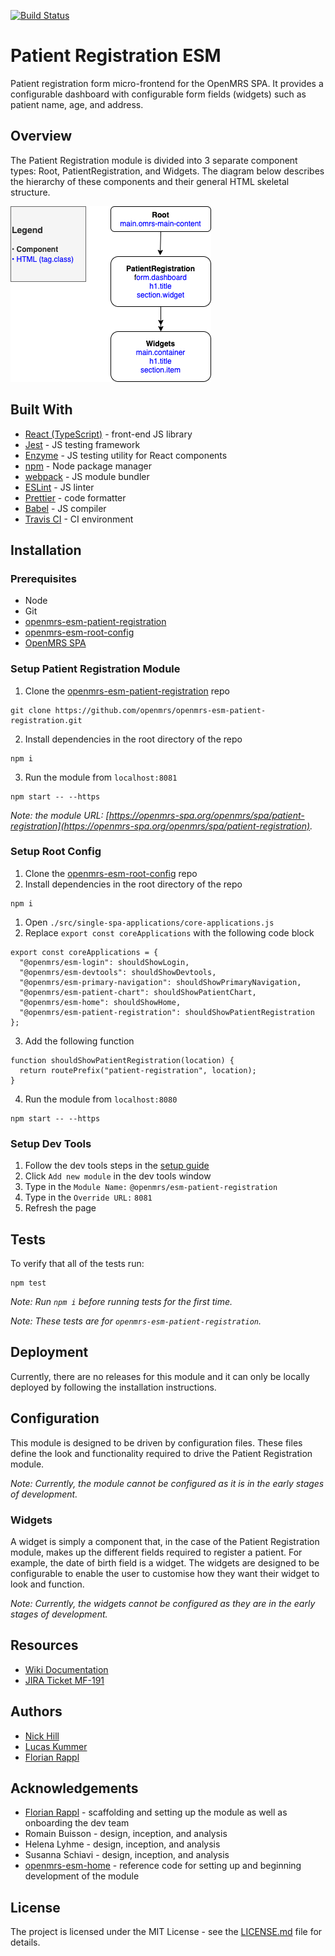 [![Build Status](https://travis-ci.org/openmrs/openmrs-esm-patient-registration.svg?branch=master)](https://travis-ci.org/openmrs/openmrs-esm-patient-registration)

# Patient Registration ESM
Patient registration form micro-frontend for the OpenMRS SPA. It provides a configurable dashboard with configurable form fields (widgets) such as patient name, age, and address.

## Overview
The Patient Registration module is divided into 3 separate component types: Root, PatientRegistration, and Widgets. The diagram below describes the hierarchy of these components and their general HTML skeletal structure.

![Image of Patient Hierarchy](./docs/images/patient-registraton-hierarchy.png)

## Built With
- [React (TypeScript)](https://reactjs.org/) - front-end JS library
- [Jest](https://jestjs.io/) - JS testing framework
- [Enzyme](https://enzymejs.github.io/enzyme/) - JS testing utility for React components
- [npm](https://www.npmjs.com/) - Node package manager
- [webpack](https://webpack.js.org/) - JS module bundler
- [ESLint](https://eslint.org/) - JS linter
- [Prettier](https://prettier.io/) - code formatter
- [Babel](https://babeljs.io/) - JS compiler
- [Travis CI](https://travis-ci.org/) - CI environment

## Installation

### Prerequisites
- Node
- Git
- [openmrs-esm-patient-registration](https://github.com/openmrs/openmrs-esm-patient-registration)
- [openmrs-esm-root-config](https://github.com/openmrs/openmrs-esm-root-config)
- [OpenMRS SPA](https://openmrs-spa.org/openmrs/spa/login)

### Setup Patient Registration Module
1. Clone the [openmrs-esm-patient-registration](https://github.com/openmrs/openmrs-esm-patient-registration) repo
```
git clone https://github.com/openmrs/openmrs-esm-patient-registration.git
```
2. Install dependencies in the root directory of the repo
```
npm i
```
3. Run the module from `localhost:8081`
```
npm start -- --https
```

*Note: the module URL: [https://openmrs-spa.org/openmrs/spa/patient-registration](https://openmrs-spa.org/openmrs/spa/patient-registration).*

### Setup Root Config
1. Clone the [openmrs-esm-root-config](https://github.com/openmrs/openmrs-esm-root-config) repo
2. Install dependencies in the root directory of the repo
```
npm i
```
1. Open `./src/single-spa-applications/core-applications.js`
2. Replace `export const coreApplications` with the following code block
```
export const coreApplications = {
  "@openmrs/esm-login": shouldShowLogin,
  "@openmrs/esm-devtools": shouldShowDevtools,
  "@openmrs/esm-primary-navigation": shouldShowPrimaryNavigation,
  "@openmrs/esm-patient-chart": shouldShowPatientChart,
  "@openmrs/esm-home": shouldShowHome,
  "@openmrs/esm-patient-registration": shouldShowPatientRegistration
};
```
3. Add the following function
```
function shouldShowPatientRegistration(location) {
  return routePrefix("patient-registration", location);
}
```
4. Run the module from `localhost:8080`
```
npm start -- --https
```

### Setup Dev Tools
1. Follow the dev tools steps in the [setup guide](https://wiki.openmrs.org/display/projects/Setup+local+development+environment+for+OpenMRS+SPA)
2. Click `Add new module` in the dev tools window
3. Type in the `Module Name:` `@openmrs/esm-patient-registration`
4. Type in the `Override URL:` `8081`
5. Refresh the page

## Tests
To verify that all of the tests run:
```
npm test
```
*Note: Run `npm i` before running tests for the first time.*

*Note: These tests are for `openmrs-esm-patient-registration`.*

## Deployment
Currently, there are no releases for this module and it can only be locally deployed by following the installation instructions.

## Configuration
This module is designed to be driven by configuration files. These files define the look and functionality required to drive the Patient Registration module.

*Note: Currently, the module cannot be configured as it is in the early stages of development.*

### Widgets
A widget is simply a component that, in the case of the Patient Registration module, makes up the different fields required to register a patient. For example, the date of birth field is a widget. The widgets are designed to be configurable to enable the user to customise how they want their widget to look and function.

*Note: Currently, the widgets cannot be configured as they are in the early stages of development.*

## Resources
- [Wiki Documentation](https://wiki.openmrs.org/display/projects/openmrs-esm-patient-registration)
- [JIRA Ticket MF-191](https://issues.openmrs.org/browse/MF-191)

## Authors
- [Nick Hill](https://github.com/nickjhill14)
- [Lucas Kummer](https://github.com/trepolus)
- [Florian Rappl](https://github.com/FlorianRappl)

## Acknowledgements
- [Florian Rappl](https://github.com/FlorianRappl) - scaffolding and setting up the module as well as onboarding the dev team
- Romain Buisson - design, inception, and analysis
- Helena Lyhme - design, inception, and analysis
- Susanna Schiavi - design, inception, and analysis
- [openmrs-esm-home](https://github.com/openmrs/openmrs-esm-home) - reference code for setting up and beginning development of the module

## License
The project is licensed under the MIT License - see the [LICENSE.md](./LICENSE.md) file for details.
